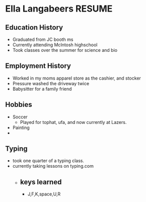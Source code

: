 # Ella Langabeers RESUME

## Education History
- Graduated from JC booth ms
- Currently attending McIntosh highschool
- Took classes over the summer for science and bio

## Employment History
- Worked in my moms apparel store as the cashier, and stocker
- Pressure washed the driveway twice
- Babysitter for a family friend

## Hobbies
- Soccer 
  - Played for tophat, ufa, and now currently at Lazers.
- Painting
- 
## Typing 
- took one quarter of a typing class.
- currently taking lessons on typing.com
  - ## keys learned
    - J,F,K,space,U,R


